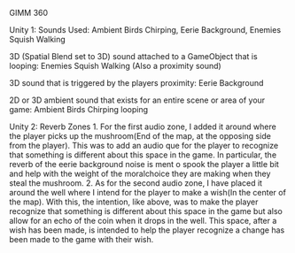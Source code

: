 GIMM 360

Unity 1:
Sounds Used: Ambient Birds Chirping, Eerie Background, Enemies Squish Walking

3D (Spatial Blend set to 3D) sound attached to a GameObject that is looping: Enemies Squish Walking (Also a proximity sound)

3D sound that is triggered by the players proximity: Eerie Background

2D or 3D ambient sound that exists for an entire scene or area of your game: Ambient Birds Chirping looping


Unity 2: Reverb Zones
    1. For the first audio zone, I added it around where the player picks up the mushroom(End of the map, at the opposing side from the player). This was to add an audio que for the player to recognize that something is different about this space in the game. In particular, the reverb of the eerie background noise is ment o spook the player a little bit and help with the weight of the moralchoice they are making when they steal the mushroom.
    2. As for the second audio zone, I have placed it around the well where I intend for the player to make a wish(In the center of the map). With this, the intention, like above, was to make the player recognize that something is different about this space in the game but also allow for an echo of the coin when it drops in the well. This space, after a wish has been made, is intended to help the player recognize a change has been made to the game with their wish.
